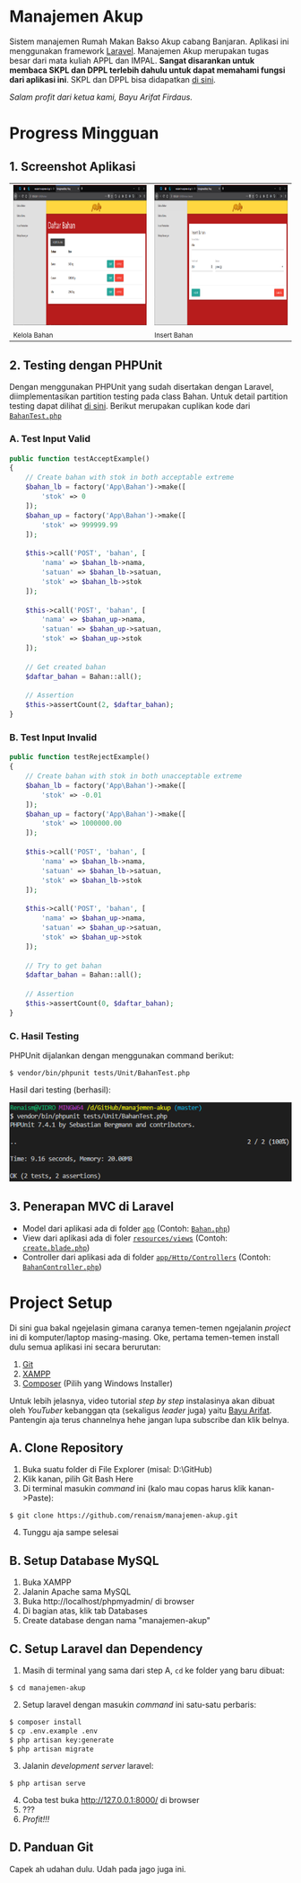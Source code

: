 # Manajemen Akup
Sistem manajemen Rumah Makan Bakso Akup cabang Banjaran. Aplikasi ini menggunakan framework [Laravel](https://laravel.com/). Manajemen Akup merupakan tugas besar dari mata kuliah APPL dan IMPAL. **Sangat disarankan untuk membaca SKPL dan DPPL terlebih dahulu untuk dapat memahami fungsi dari aplikasi ini**. SKPL dan DPPL bisa didapatkan [di sini](https://drive.google.com/drive/folders/1xzuX0f45B-VJ0At7I0y6f2OIdEBuHvpO?usp=sharing).

*Salam profit dari ketua kami, Bayu Arifat Firdaus.*

# Progress Mingguan
## 1. Screenshot Aplikasi
<table>
<tr>
<td><img src="docs/screenshots/index_bahan.png" alt="Kelola Bahan" height="250"></td>
<td><img src="docs/screenshots/inser_bahan_01.png" alt="Insert Bahan" height="250"></td>
</tr>
<tr>
<td><small>Kelola Bahan</small></td>
<td><small>Insert Bahan</small></td>
</tr>
</table>

## 2. Testing dengan PHPUnit
Dengan menggunakan PHPUnit yang sudah disertakan dengan Laravel, diimplementasikan partition testing pada class Bahan. Untuk detail partition testing dapat dilihat [di sini](weekly-progress-archive/02.md). Berikut merupakan cuplikan kode dari [`BahanTest.php`](tests/Unit/BahanTest.php)
### A. Test Input Valid
```php
public function testAcceptExample()
{
    // Create bahan with stok in both acceptable extreme
    $bahan_lb = factory('App\Bahan')->make([
        'stok' => 0
    ]);
    $bahan_up = factory('App\Bahan')->make([
        'stok' => 999999.99
    ]);

    $this->call('POST', 'bahan', [
        'nama' => $bahan_lb->nama,
        'satuan' => $bahan_lb->satuan,
        'stok' => $bahan_lb->stok
    ]);

    $this->call('POST', 'bahan', [
        'nama' => $bahan_up->nama,
        'satuan' => $bahan_up->satuan,
        'stok' => $bahan_up->stok
    ]);

    // Get created bahan
    $daftar_bahan = Bahan::all();

    // Assertion
    $this->assertCount(2, $daftar_bahan);
}
```
### B. Test Input Invalid
```php
public function testRejectExample()
{
    // Create bahan with stok in both unacceptable extreme
    $bahan_lb = factory('App\Bahan')->make([
        'stok' => -0.01
    ]);
    $bahan_up = factory('App\Bahan')->make([
        'stok' => 1000000.00
    ]);

    $this->call('POST', 'bahan', [
        'nama' => $bahan_lb->nama,
        'satuan' => $bahan_lb->satuan,
        'stok' => $bahan_lb->stok
    ]);

    $this->call('POST', 'bahan', [
        'nama' => $bahan_up->nama,
        'satuan' => $bahan_up->satuan,
        'stok' => $bahan_up->stok
    ]);

    // Try to get bahan
    $daftar_bahan = Bahan::all();

    // Assertion
    $this->assertCount(0, $daftar_bahan);
}
```
### C. Hasil Testing
PHPUnit dijalankan dengan menggunakan command berikut:
```
$ vendor/bin/phpunit tests/Unit/BahanTest.php
```
Hasil dari testing (berhasil):

![Hasil testing](docs/screenshots/testing_01.png)

## 3. Penerapan MVC di Laravel
* Model dari aplikasi ada di folder [`app`](app/) (Contoh: [`Bahan.php`](app/Bahan.php))
* View dari aplikasi ada di foler [`resources/views`](resources/views/) (Contoh: [`create.blade.php`](resources/views/bahan/create.blade.php))
* Controller dari aplikasi ada di folder [`app/Http/Controllers`](app/Http/Controllers/) (Contoh: [`BahanController.php`](app/Http/Controllers/BahanController.php))

# Project Setup

Di sini gua bakal ngejelasin gimana caranya temen-temen ngejalanin *project* ini di komputer/laptop masing-masing. Oke, pertama temen-temen install dulu semua aplikasi ini secara berurutan:
1. [Git](https://git-scm.com/downloads)
2. [XAMPP](https://www.apachefriends.org/)
3. [Composer](https://getcomposer.org/download/) (Pilih yang Windows Installer)

Untuk lebih jelasnya, video tutorial *step by step* instalasinya akan dibuat oleh *YouTuber* kebanggan qta (sekaligus *leader* juga) yaitu [Bayu Arifat](https://www.youtube.com/channel/UC71TKqN-dRYpudR2Iv4tuCA/). Pantengin aja terus channelnya hehe jangan lupa subscribe dan klik belnya.

## A. Clone Repository
1. Buka suatu folder di File Explorer (misal: D:\GitHub)
2. Klik kanan, pilih Git Bash Here
3. Di terminal masukin *command* ini (kalo mau copas harus klik kanan->Paste):
```
$ git clone https://github.com/renaism/manajemen-akup.git
```
4. Tunggu aja sampe selesai

## B. Setup Database MySQL
1. Buka XAMPP
2. Jalanin Apache sama MySQL
3. Buka http://localhost/phpmyadmin/ di browser
4. Di bagian atas, klik tab Databases
5. Create database dengan nama "manajemen-akup"

## C. Setup Laravel dan Dependency
1. Masih di terminal yang sama dari step A, `cd` ke folder yang baru dibuat:
```
$ cd manajemen-akup
```
2. Setup laravel dengan masukin *command* ini satu-satu perbaris:
```
$ composer install
$ cp .env.example .env
$ php artisan key:generate
$ php artisan migrate
``` 
3. Jalanin *development server* laravel:
```
$ php artisan serve
```
4. Coba test buka http://127.0.0.1:8000/ di browser
5. ???
6. *Profit!!!*

## D. Panduan Git
Capek ah udahan dulu. Udah pada jago juga ini.
